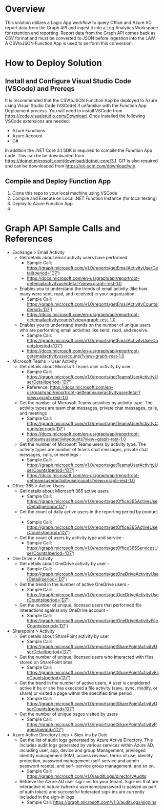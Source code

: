 # Overview
This solution utilizes a Logic App workflow to query Office and Azure AD report data from the Graph API and ingest it into a Log Analytics Workspace for retention and reporting.  Report data from the Graph API comes back as CSV format and must be converted to JSON before ingestion into the LAW. A CSVtoJSON Function App is used to perform this conversion.

# How to Deploy Solution
## Install and Configure Visual Studio Code (VSCode) and Prereqs
It is recommended that the CSVtoJSON Function App be deployed to Azure using Visual Studio Code (VSCode) if unfamiliar with the Function App Deployment process.  You will need to install VSCode from https://code.visualstudio.com/Download.  Once installed the following VSCode extensions are needed:
* Azure Functions
* Azure Account
* C#

In addition the .NET Core 3.1 SDK is required to compile the Function App code. This can be be downloaded from https://dotnet.microsoft.com/download/dotnet-core/3.1.  GIT is also required and can be downloaded from https://git-scm.com/download/win.

## Compile and Deploy Function App
1. Clone this repo to your local machine using VSCode
2. Compile and Execute on Local .NET Function Instance (for local testing)
3. Deploy to Azure Function App
4. 

# Graph API Sample Calls and References
* Exchange > Email Activity 
  * Get details about email activity users have performed
    * Sample Call: https://graph.microsoft.com/v1.0/reports/getEmailActivityUserDetail(period='D7')
    * https://docs.microsoft.com/en-us/graph/api/reportroot-getemailactivityuserdetail?view=graph-rest-1.0
  * Enables you to understand the trends of email activity (like how many were sent, read, and received) in your organization.
    * Sample Call: https://graph.microsoft.com/v1.0/reports/getEmailActivityCounts(period='D7')
    * https://docs.microsoft.com/en-us/graph/api/reportroot-getemailactivitycounts?view=graph-rest-1.0
  * Enables you to understand trends on the number of unique users who are performing email activities like send, read, and receive.
    * Sample Call: https://graph.microsoft.com/v1.0/reports/getEmailActivityUserCounts(period='D7')
    * https://docs.microsoft.com/en-us/graph/api/reportroot-getemailactivityusercounts?view=graph-rest-1.0
* Microsoft Teams > User Activity
  * Get details about Microsoft Teams user activity by user
    * Sample Call: https://graph.microsoft.com/v1.0/reports/getTeamsUserActivityUserDetail(period='D7')
    * Reference: https://docs.microsoft.com/en-us/graph/api/reportroot-getteamsuseractivityuserdetail?view=graph-rest-1.0
  * Get the number of Microsoft Teams activities by activity type. The activity types are team chat messages, private chat messages, calls, and meetings
    * Sample Call: https://graph.microsoft.com/v1.0/reports/getTeamsUserActivityCounts(period='D7')
    * https://docs.microsoft.com/en-us/graph/api/reportroot-getteamsuseractivitycounts?view=graph-rest-1.0
  * Get the number of Microsoft Teams users by activity type. The activity types are number of teams chat messages, private chat messages, calls, or meetings - 
    * Sample Call: https://graph.microsoft.com/v1.0/reports/getTeamsUserActivityUserCounts(period='D7') - 
    * https://docs.microsoft.com/en-us/graph/api/reportroot-getteamsuseractivityusercounts?view=graph-rest-1.0
* Office 365 > Active Users
  * Get details about Microsoft 365 active users
    * Sample Call: https://graph.microsoft.com/v1.0/reports/getOffice365ActiveUserDetail(period='D7')
  * Get the count of daily active users in the reporting period by product - 
    * Sample Call: https://graph.microsoft.com/v1.0/reports/getOffice365ActiveUserCounts(period='D7')
  * Get the count of users by activity type and service - 
    * Sample Call: https://graph.microsoft.com/v1.0/reports/getOffice365ServicesUserCounts(period='D7')
* One Drive > Activity
  * Get details about OneDrive activity by user - 
    * Sample Call: https://graph.microsoft.com/v1.0/reports/getOneDriveActivityUserDetail(period='D7')
  * Get the trend in the number of active OneDrive users - 
    * Sample Call: https://graph.microsoft.com/v1.0/reports/getOneDriveActivityUserCounts(period='D7')
  * Get the number of unique, licensed users that performed file interactions against any OneDrive account - 
    * Sample Call: https://graph.microsoft.com/v1.0/reports/getOneDriveActivityFileCounts(period='D7')
* Sharepoint > Activity
  * Get details about SharePoint activity by user
    * Sample Call: https://graph.microsoft.com/v1.0/reports/getSharePointActivityUserDetail(period='D7')
  * Get the number of unique, licensed users who interacted with files stored on SharePoint sites
    * Sample Call: https://graph.microsoft.com/v1.0/reports/getSharePointActivityFileCounts(period='D7')
  * Get the trend in the number of active users. A user is considered active if he or she has executed a file activity (save, sync, modify, or share) or visited a page within the specified time period
    * Sample Call: https://graph.microsoft.com/v1.0/reports/getSharePointActivityUserCounts(period='D7')
  * Get the number of unique pages visited by users
    * Sample Call: https://graph.microsoft.com/v1.0/reports/getSharePointActivityPages(period='D7')
* Azure Active Directory Logs > Sign-ins by Date
  * Get the list of audit logs generated by Azure Active Directory. This includes audit logs generated by various services within Azure AD, including user, app, device and group Management, privileged identity management (PIM), access reviews, terms of use, identity protection, password management (self-service and admin password resets), and self- service group management, and so on.
    * Sample Call: https://graph.microsoft.com/v1.0/auditLogs/directoryAudits
  * Retrieve the Azure AD user sign-ins for your tenant. Sign-ins that are interactive in nature (where a username/password is passed as part of auth token) and successful federated sign-ins are currently included in the sign-in logs
    * Sample Call: https://graph.microsoft.com/v1.0/auditLogs/signIns
